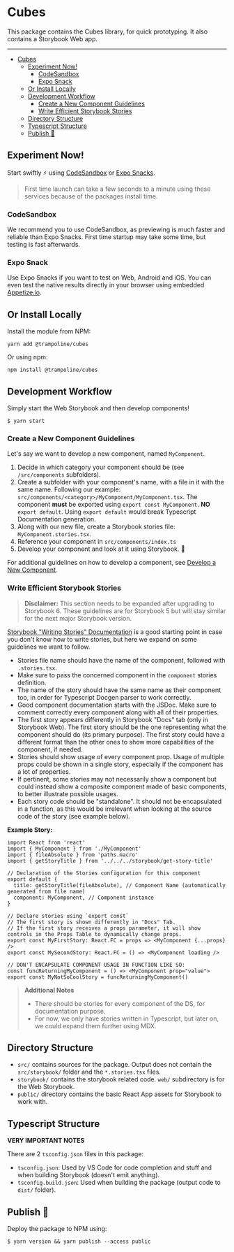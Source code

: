 # Cubes

This package contains the Cubes library, for quick prototyping. It also contains a Storybook Web app.

---

- [Cubes](#cubes)
  - [Experiment Now!](#experiment-now)
    - [CodeSandbox](#codesandbox)
    - [Expo Snack](#expo-snack)
  - [Or Install Locally](#or-install-locally)
  - [Development Workflow](#development-workflow)
    - [Create a New Component Guidelines](#create-a-new-component-guidelines)
    - [Write Efficient Storybook Stories](#write-efficient-storybook-stories)
  - [Directory Structure](#directory-structure)
  - [Typescript Structure](#typescript-structure)
  - [Publish :rocket:](#publish-)

## Experiment Now!

Start swiftly ⚡ using [CodeSandbox](https://codesandbox.io/s/github/alexbchr/cubes-basic-sandbox) or [Expo Snacks](https://snack.expo.io/@git/github.com/alexbchr/cubes-basic-sandbox).

> First time launch can take a few seconds to a minute using these services because of the packages install time.

### CodeSandbox

We recommend you to use CodeSandbox, as previewing is much faster and reliable than Expo Snacks. First time startup may take some time, but testing is fast afterwards.

### Expo Snack

Use Expo Snacks if you want to test on Web, Android and iOS. You can even test the native results directly in your browser using embedded [Appetize.io](https://appetize.io/).

## Or Install Locally

Install the module from NPM:

```shell
yarn add @trampoline/cubes
```

Or using npm:

```shell
npm install @trampoline/cubes
```

## Development Workflow

Simply start the Web Storybook and then develop components!

```shell
$ yarn start
```

### Create a New Component Guidelines

Let's say we want to develop a new component, named `MyComponent`.

1. Decide in which category your component should be (see `/src/components` subfolders).
2. Create a subfolder with your component's name, with a file in it with the same name. Following our example: `src/components/<category>/MyComponent/MyComponent.tsx`. The component **must** be exported using `export const MyComponent`. **NO** `export default`. Using `export default` would break Typescript Documentation generation.
3. Along with our new file, create a Storybook stories file: `MyComponent.stories.tsx`.
4. Reference your component in `src/components/index.ts`
5. Develop your component and look at it using Storybook. :rocket:

For additional guidelines on how to develop a component, see [Develop a New Component](/docs/mobile-app/Develop-a-New-Component).

### Write Efficient Storybook Stories

> **Disclaimer:** This section needs to be expanded after upgrading to Storybook 6. These guidelines are for Storybook 5 but will stay similar for the next major Storybook version.

[Storybook "Writing Stories" Documentation](https://storybook.js.org/docs/basics/writing-stories/) is a good starting point in case you don't know how to write stories, but here we expand on some guidelines we want to follow.

- Stories file name should have the name of the component, followed with `.stories.tsx`.
- Make sure to pass the concerned component in the `component` stories definition.
- The name of the story should have the same name as their component too, in order for Typescript Docgen parser to work correctly.
- Good component documentation starts with the JSDoc. Make sure to comment correctly every component along with all of their properties.
- The first story appears differently in Storybook "Docs" tab (only in Storybook Web). The first story should be the one representing what the component should do (its primary purpose). The first story could have a different format than the other ones to show more capabilities of the component, if needed.
- Stories should show usage of every component prop. Usage of multiple props could be shown in a single story, especially if the component has a lot of properties.
- If pertinent, some stories may not necessarily show a component but could instead show a composite component made of basic components, to better illustrate possible usages.
- Each story code should be "standalone". It should not be encapsulated in a function, as this would be irrelevant when looking at the source code of the story (see example below).

**Example Story:**

```tsx
import React from 'react'
import { MyComponent } from './MyComponent'
import { fileAbsolute } from 'paths.macro'
import { getStoryTitle } from '../../../storybook/get-story-title'

// Declaration of the Stories configuration for this component
export default {
  title: getStoryTitle(fileAbsolute), // Component Name (automatically generated from file name)
  component: MyComponent, // Component instance
}

// Declare stories using `export const`
// The first story is shown differently in "Docs" Tab.
// If the first story receives a props parameter, it will show controls in the Props Table to dynamically change props.
export const MyFirstStory: React.FC = props => <MyComponent {...props} />
export const MySecondStory: React.FC = () => <MyComponent loading />

// DON'T ENCAPSULATE COMPONENT USAGE IN FUNCTION LIKE SO:
const funcReturningMyComponent = () => <MyComponent prop="value">
export const MyNotSoCoolStory = funcReturningMyComponent()
```

> **Additional Notes**
>
> - There should be stories for every component of the DS, for documentation purpose.
> - For now, we only have stories written in Typescript, but later on, we could expand them further using MDX.

## Directory Structure

- `src/` contains sources for the package. Output does not contain the `src/storybook/` folder and the `*.stories.tsx` files.
- `storybook/` contains the storybook related code. `web/` subdirectory is for the Web Storybook.
- `public/` directory contains the basic React App assets for Storybook to work with.

## Typescript Structure

**VERY IMPORTANT NOTES**

There are 2 `tsconfig.json` files in this package:

- `tsconfig.json`: Used by VS Code for code completion and stuff and when building Storybook (doesn't emit anything).
- `tsconfig.build.json`: Used when building the package (output code to `dist/` folder).

## Publish :rocket:

Deploy the package to NPM using:

```shell
$ yarn version && yarn publish --access public
```
